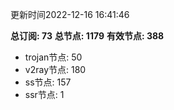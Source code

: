更新时间2022-12-16 16:41:46

**总订阅: 73**
**总节点: 1179**
**有效节点: 388**
- trojan节点: 50
- v2ray节点: 180
- ss节点: 157
- ssr节点: 1

